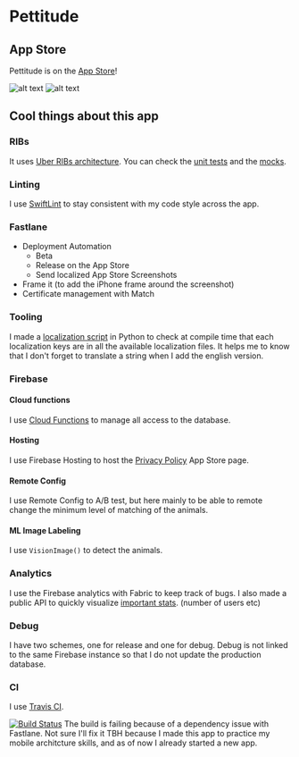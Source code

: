 # Pettitude

## App Store
Pettitude is on the [App Store](https://itunes.apple.com/nl/app/pettitude/id1447747060)!

![alt text](https://is3-ssl.mzstatic.com/image/thumb/Purple114/v4/6c/79/52/6c795298-9dae-5037-ffc6-f6e02d44e5fb/pr_source.png/230x0w.jpg "Pettitude Image Cat") ![alt text](https://is4-ssl.mzstatic.com/image/thumb/Purple114/v4/e4/b9/70/e4b970d0-b6d7-0934-9233-b41f1a2996a3/pr_source.png/230x0w.jpg "Pettitude Image Dog")

## Cool things about this app

### RIBs

It uses [Uber RIBs architecture](https://github.com/uber/RIBs).
You can check the [unit tests](https://github.com/papay0/Pettitude/blob/master/PettitudeTests/Onboarding/OnboardingRouterTests.swift) and the [mocks](https://github.com/papay0/Pettitude/blob/master/PettitudeTests/Mocks/Mocks.swift).

### Linting

I use [SwiftLint](https://github.com/realm/SwiftLint) to stay consistent with my code style across the app.

### Fastlane

- Deployment Automation
  - Beta
  - Release on the App Store
  - Send localized App Store Screenshots
- Frame it (to add the iPhone frame around the screenshot)
- Certificate management with Match

### Tooling

I made a [localization script](https://github.com/papay0/Pettitude/blob/master/tooling/localizations/check_localizations.py) in Python to check at compile time that each localization keys are in all the available localization files.
It helps me to know that I don't forget to translate a string when I add the english version.

### Firebase

#### Cloud functions

I use [Cloud Functions](https://github.com/papay0/Pettitude/blob/master/firebase/functions/src/index.ts) to manage all access to the database.

#### Hosting

I use Firebase Hosting to host the [Privacy Policy](https://pettitude-app.firebaseapp.com/) App Store page.

#### Remote Config

I use Remote Config to A/B test, but here mainly to be able to remote change the minimum level of matching of the animals.

#### ML Image Labeling

I use `VisionImage()` to detect the animals. 

### Analytics

I use the Firebase analytics with Fabric to keep track of bugs.
I also made a public API to quickly visualize [important stats](https://us-central1-pettitude-app.cloudfunctions.net/stats). (number of users etc)

### Debug

I have two schemes, one for release and one for debug. Debug is not linked to the same Firebase instance so that I do not update the production database.

### CI

I use [Travis CI](https://travis-ci.org/).

[![Build Status](https://travis-ci.com/papay0/Pettitude.svg?token=3arWsr3xydR2Acvx4dZe&branch=master)](https://travis-ci.com/papay0/Pettitude)
The build is failing because of a dependency issue with Fastlane. Not sure I'll fix it TBH because I made this app to practice my mobile architcture skills, and as of now I already started a new app.
